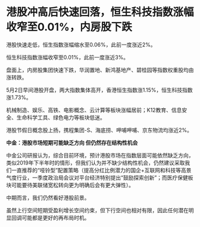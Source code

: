 # 港股冲高后快速回落，恒生科技指数涨幅收窄至0.01%，内房股下跌

港股快速走低，恒生指数涨幅缩水至0.06%，此前一度涨近2%。

恒生科技指数涨幅收窄至0.01%，此前一度涨近3%。

盘面上，内房股集团快速下跌，华润置地、新鸿基地产、碧桂园等指数权重股均由涨转跌。

5月2日早间港股开盘，两大指数集体高开，香港恒生指数涨1.15%，恒生科技指数涨1.73%。

机械制造、娱乐、高铁、电影概念、云计算等板块涨幅居前；K12教育、信息安全、生命科学工具、绿色电力等板块低迷。

港股节假日概念股上扬，携程集团-S、海底捞、呷哺呷哺、京东物流均涨近2%。

**中金：港股市场短期可能缺乏方向 但仍然存在结构性机会**

中金公司研报认为，综合目前环境，预计港股市场在指数层面可能依然缺乏方向，类似2019年下半年时的情形，但我们认为并不缺少结构性机会，仍然建议采取我们一直推荐的“哑铃型”配置策略（提高分红比例潜力的国企+互联网和科技等高景气度行业，一季度政治局会议对平台经济特别提出“鼓励探索创新”；而医疗保健板块可能要待美联储宽松转向更为明确后会有更大弹性）。

中期而言，我们仍然看好港股前景。

虽然上行空间短期受盈利增长空间约束，但下行空间也相对有限，因此任何潜在明显回调可能都是更好的再布局时机。

